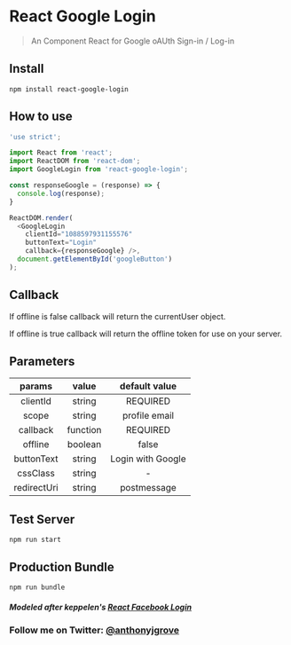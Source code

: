 # React Google Login

> An Component React for Google oAUth Sign-in / Log-in


## Install
```
npm install react-google-login

```
## How to use
```js
'use strict';

import React from 'react';
import ReactDOM from 'react-dom';
import GoogleLogin from 'react-google-login';

const responseGoogle = (response) => {
  console.log(response);
}

ReactDOM.render(
  <GoogleLogin
    clientId="1088597931155576"
    buttonText="Login"
    callback={responseGoogle} />,
  document.getElementById('googleButton')
);
```
## Callback

If offline is false callback will return the currentUser object.

If offline is true callback will return the offline token for use on your server. 

## Parameters

|    params    |   value  |             default value            |
|:------------:|:--------:|:------------------------------------:|
|    clientId  |  string  |               REQUIRED               |
|     scope    |  string  |             profile email            |
|   callback   | function |               REQUIRED               |
|    offline   |  boolean |                 false                |
|   buttonText |  string  |             Login with Google        |
|   cssClass   |  string  |                   -                  |
| redirectUri  |  string  |              postmessage             |


## Test Server
```
npm run start

```
## Production Bundle
```
npm run bundle
```
##### Modeled after keppelen's [React Facebook Login](https://github.com/keppelen/react-facebook-login) 

### Follow me on Twitter: [@anthonyjgrove](https://twitter.com/anthonyjgrove)
